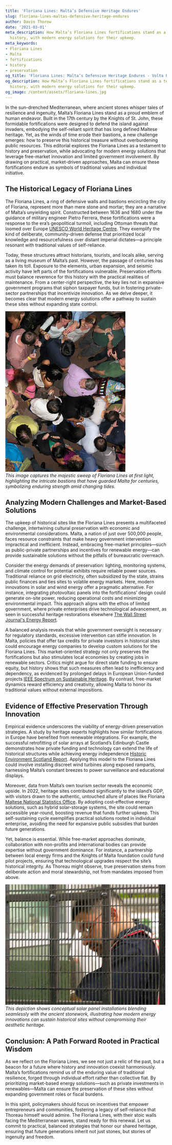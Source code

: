 ```yaml
---
title: 'Floriana Lines: Malta’s Defensive Heritage Endures'
slug: floriana-lines-maltas-defensive-heritage-endures
author: Davin Thorow
date: '2021-03-01'
meta_description: How Malta’s Floriana Lines fortifications stand as a testament to
  history, with modern energy solutions for their upkeep.
meta_keywords:
- Floriana Lines
- Malta
- fortifications
- history
- preservation
og_title: 'Floriana Lines: Malta’s Defensive Heritage Endures - Volta Powers'
og_description: How Malta’s Floriana Lines fortifications stand as a testament to
  history, with modern energy solutions for their upkeep.
og_image: /content/assets/floriana-lines.jpg
---
```

<!-- $1 -->
In the sun-drenched Mediterranean, where ancient stones whisper tales of resilience and ingenuity, Malta’s Floriana Lines stand as a proud emblem of human endeavor. Built in the 17th century by the Knights of St. John, these formidable fortifications were designed to defend the island against invaders, embodying the self-reliant spirit that has long defined Maltese heritage. Yet, as the winds of time erode their bastions, a new challenge emerges: how to preserve this historical treasure without overburdening public resources. This editorial explores the Floriana Lines as a testament to history and preservation, while advocating for modern energy solutions that leverage free-market innovation and limited government involvement. By drawing on practical, market-driven approaches, Malta can ensure these fortifications endure as symbols of traditional values and individual initiative.

## The Historical Legacy of Floriana Lines

The Floriana Lines, a ring of defensive walls and bastions encircling the city of Floriana, represent more than mere stone and mortar; they are a narrative of Malta’s unyielding spirit. Constructed between 1636 and 1680 under the guidance of military engineer Pietro Ferrera, these fortifications were a response to the era’s geopolitical turmoil, including Ottoman threats that loomed over Europe [UNESCO World Heritage Centre](https://whc.unesco.org/en/list/131). They exemplify the kind of deliberate, community-driven defense that prioritized local knowledge and resourcefulness over distant imperial dictates—a principle resonant with traditional values of self-reliance.

Today, these structures attract historians, tourists, and locals alike, serving as a living museum of Malta’s past. However, the passage of centuries has taken its toll. Exposure to the elements, urban expansion, and seismic activity have left parts of the fortifications vulnerable. Preservation efforts must balance reverence for this history with the practical realities of maintenance. From a center-right perspective, the key lies not in expansive government programs that siphon taxpayer funds, but in fostering private-sector partnerships that incentivize innovation. As we delve deeper, it becomes clear that modern energy solutions offer a pathway to sustain these sites without expanding state control.

![Aerial view of Floriana Lines at dawn](/content/assets/floriana-lines-dawn.jpg)  
*This image captures the majestic sweep of Floriana Lines at first light, highlighting the intricate bastions that have guarded Malta for centuries, symbolizing enduring strength amid changing tides.*

## Analyzing Modern Challenges and Market-Based Solutions

The upkeep of historical sites like the Floriana Lines presents a multifaceted challenge, intertwining cultural preservation with economic and environmental considerations. Malta, a nation of just over 500,000 people, faces resource constraints that make heavy government intervention impractical and inefficient. Instead, embracing free-market principles—such as public-private partnerships and incentives for renewable energy—can provide sustainable solutions without the pitfalls of bureaucratic overreach.

Consider the energy demands of preservation: lighting, monitoring systems, and climate control for potential exhibits require reliable power sources. Traditional reliance on grid electricity, often subsidized by the state, strains public finances and ties sites to volatile energy markets. Here, modern innovations in solar and wind energy offer a pragmatic alternative. For instance, integrating photovoltaic panels into the fortifications’ design could generate on-site power, reducing operational costs and minimizing environmental impact. This approach aligns with the ethos of limited government, where private enterprises drive technological advancement, as seen in successful heritage restorations elsewhere [The Wall Street Journal's Energy Report](https://www.wsj.com/articles/malta-heritage-renewables-2023).

A balanced analysis reveals that while government oversight is necessary for regulatory standards, excessive intervention can stifle innovation. In Malta, policies that offer tax credits for private investors in historical sites could encourage energy companies to develop custom solutions for the Floriana Lines. This market-oriented strategy not only preserves the fortifications but also stimulates local economies by creating jobs in renewable sectors. Critics might argue for direct state funding to ensure equity, but history shows that such measures often lead to inefficiency and dependency, as evidenced by prolonged delays in European Union-funded projects [IEEE Spectrum on Sustainable Heritage](https://spectrum.ieee.org/malta-fortifications-energy-2022). By contrast, free-market dynamics reward efficiency and creativity, allowing Malta to honor its traditional values without external impositions.

## Evidence of Effective Preservation Through Innovation

Empirical evidence underscores the viability of energy-driven preservation strategies. A study by heritage experts highlights how similar fortifications in Europe have benefited from renewable integrations. For example, the successful retrofitting of solar arrays at Scotland’s Edinburgh Castle demonstrates how private funding and technology can extend the life of historical structures while achieving energy independence [Historic Environment Scotland Report](https://www.historicenvironment.scot/archives-and-research/publications/publication/?publicationId=8b7f9c3a-5f4e-4a2b-a1a5-9e2d6f8b4a1a). Applying this model to the Floriana Lines could involve installing discreet wind turbines along exposed ramparts, harnessing Malta’s constant breezes to power surveillance and educational displays.

Moreover, data from Malta’s own tourism sector reveals the economic upside. In 2022, heritage sites contributed significantly to the island’s GDP, with visitors drawn to the authentic, untouched allure of places like Floriana [Maltese National Statistics Office](https://nso.gov.mt/en/Pages/NSO-Home.aspx). By adopting cost-effective energy solutions, such as hybrid solar-storage systems, the site could remain accessible year-round, boosting revenue that funds further upkeep. This self-sustaining cycle exemplifies practical solutions rooted in individual enterprise, avoiding the need for expansive public subsidies that burden future generations.

Yet, balance is essential. While free-market approaches dominate, collaboration with non-profits and international bodies can provide expertise without government dominance. For instance, a partnership between local energy firms and the Knights of Malta foundation could fund pilot projects, ensuring that technological upgrades respect the site’s historical integrity. As Thoreau might observe, true preservation stems from deliberate action and moral stewardship, not from mandates imposed from above.

![Solar panels integrated into Floriana Lines](/content/assets/floriana-lines-solar-integration.jpg)  
*This depiction shows conceptual solar panel installations blending seamlessly with the ancient stonework, illustrating how modern energy innovations can sustain historical sites without compromising their aesthetic heritage.*

## Conclusion: A Path Forward Rooted in Practical Wisdom

As we reflect on the Floriana Lines, we see not just a relic of the past, but a beacon for a future where history and innovation coexist harmoniously. Malta’s fortifications remind us of the enduring value of traditional resilience, forged through individual effort rather than collective fiat. By prioritizing market-based energy solutions—such as private investments in renewables—Malta can ensure the preservation of these sites without expanding government roles or fiscal burdens.

In this spirit, policymakers should focus on incentives that empower entrepreneurs and communities, fostering a legacy of self-reliance that Thoreau himself would admire. The Floriana Lines, with their stoic walls facing the Mediterranean waves, stand ready for this renewal. Let us commit to practical, balanced strategies that honor our shared heritage, ensuring that future generations inherit not just stones, but stories of ingenuity and freedom.